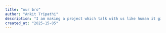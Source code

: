 ```yaml
---
title: "our bro"
author: "Ankit Tripathi"
description: "I am making a project which talk with us like human it gives 3d visuals and interact with us using camera and also give detail about things using pictures."
created_at: "2025-15-05"
---
```

